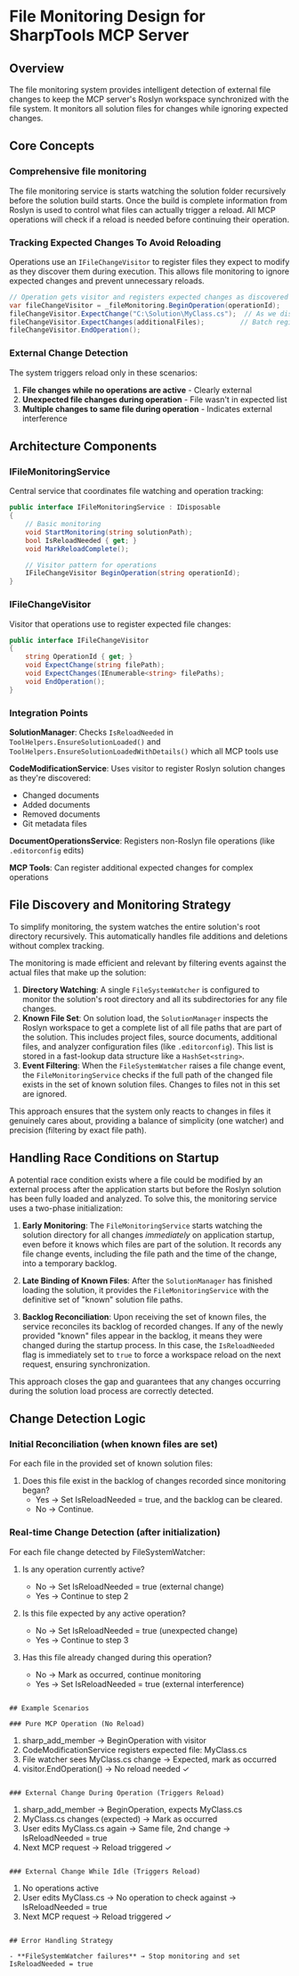 # File Monitoring Design for SharpTools MCP Server

## Overview

The file monitoring system provides intelligent detection of external file changes to keep the MCP server's Roslyn workspace synchronized with the file system. It monitors all solution files for changes while ignoring expected changes.

## Core Concepts

### Comprehensive file monitoring

The file monitoring service is starts watching the solution folder recursively before the solution build starts. Once the
build is complete information from Roslyn is used to control what files can actually trigger a reload. All MCP operations 
will check if a reload is needed before continuing their operation.

### Tracking Expected Changes To Avoid Reloading

Operations use an `IFileChangeVisitor` to register files they expect to modify as they discover them during execution. This allows file monitoring to ignore expected changes and prevent unnecessary reloads.

```csharp
// Operation gets visitor and registers expected changes as discovered
var fileChangeVisitor = _fileMonitoring.BeginOperation(operationId);
fileChangeVisitor.ExpectChange("C:\Solution\MyClass.cs");  // As we discover changes
fileChangeVisitor.ExpectChanges(additionalFiles);         // Batch registration
fileChangeVisitor.EndOperation();
```

### External Change Detection

The system triggers reload only in these scenarios:

1. **File changes while no operations are active** - Clearly external
2. **Unexpected file changes during operation** - File wasn't in expected list
3. **Multiple changes to same file during operation** - Indicates external interference

## Architecture Components

### IFileMonitoringService

Central service that coordinates file watching and operation tracking:

```csharp
public interface IFileMonitoringService : IDisposable
{
    // Basic monitoring
    void StartMonitoring(string solutionPath);
    bool IsReloadNeeded { get; }
    void MarkReloadComplete();

    // Visitor pattern for operations
    IFileChangeVisitor BeginOperation(string operationId);
}
```

### IFileChangeVisitor

Visitor that operations use to register expected file changes:

```csharp
public interface IFileChangeVisitor
{
    string OperationId { get; }
    void ExpectChange(string filePath);
    void ExpectChanges(IEnumerable<string> filePaths);
    void EndOperation();
}
```

### Integration Points

**SolutionManager**: Checks `IsReloadNeeded` in `ToolHelpers.EnsureSolutionLoaded()` and `ToolHelpers.EnsureSolutionLoadedWithDetails()` which all MCP tools use

**CodeModificationService**: Uses visitor to register Roslyn solution changes as they're discovered:
- Changed documents
- Added documents
- Removed documents
- Git metadata files

**DocumentOperationsService**: Registers non-Roslyn file operations (like `.editorconfig` edits)

**MCP Tools**: Can register additional expected changes for complex operations

## File Discovery and Monitoring Strategy

To simplify monitoring, the system watches the entire solution's root directory recursively. This automatically handles file additions and deletions without complex tracking.

The monitoring is made efficient and relevant by filtering events against the actual files that make up the solution:

1.  **Directory Watching**: A single `FileSystemWatcher` is configured to monitor the solution's root directory and all its subdirectories for any file changes.
2.  **Known File Set**: On solution load, the `SolutionManager` inspects the Roslyn workspace to get a complete list of all file paths that are part of the solution. This includes project files, source documents, additional files, and analyzer configuration files (like `.editorconfig`). This list is stored in a fast-lookup data structure like a `HashSet<string>`.
3.  **Event Filtering**: When the `FileSystemWatcher` raises a file change event, the `FileMonitoringService` checks if the full path of the changed file exists in the set of known solution files. Changes to files not in this set are ignored.

This approach ensures that the system only reacts to changes in files it genuinely cares about, providing a balance of simplicity (one watcher) and precision (filtering by exact file path).

## Handling Race Conditions on Startup

A potential race condition exists where a file could be modified by an external process after the application starts but before the Roslyn solution has been fully loaded and analyzed. To solve this, the monitoring service uses a two-phase initialization:

1.  **Early Monitoring**: The `FileMonitoringService` starts watching the solution directory for all changes *immediately* on application startup, even before it knows which files are part of the solution. It records any file change events, including the file path and the time of the change, into a temporary backlog.

2.  **Late Binding of Known Files**: After the `SolutionManager` has finished loading the solution, it provides the `FileMonitoringService` with the definitive set of "known" solution file paths.

3.  **Backlog Reconciliation**: Upon receiving the set of known files, the service reconciles its backlog of recorded changes. If any of the newly provided "known" files appear in the backlog, it means they were changed during the startup process. In this case, the `IsReloadNeeded` flag is immediately set to `true` to force a workspace reload on the next request, ensuring synchronization.

This approach closes the gap and guarantees that any changes occurring during the solution load process are correctly detected.

## Change Detection Logic

### Initial Reconciliation (when known files are set)
For each file in the provided set of known solution files:
1. Does this file exist in the backlog of changes recorded since monitoring began?
   - Yes -> Set IsReloadNeeded = true, and the backlog can be cleared.
   - No -> Continue.

### Real-time Change Detection (after initialization)
For each file change detected by FileSystemWatcher:
1. Is any operation currently active?
   - No → Set IsReloadNeeded = true (external change)
   - Yes → Continue to step 2

2. Is this file expected by any active operation?
   - No → Set IsReloadNeeded = true (unexpected change)
   - Yes → Continue to step 3

3. Has this file already changed during this operation?
   - No → Mark as occurred, continue monitoring
   - Yes → Set IsReloadNeeded = true (external interference)
```

## Example Scenarios

### Pure MCP Operation (No Reload)
```
1. sharp_add_member → BeginOperation with visitor
2. CodeModificationService registers expected file: MyClass.cs
3. File watcher sees MyClass.cs change → Expected, mark as occurred
4. visitor.EndOperation() → No reload needed ✓
```

### External Change During Operation (Triggers Reload)
```
1. sharp_add_member → BeginOperation, expects MyClass.cs
2. MyClass.cs changes (expected) → Mark as occurred
3. User edits MyClass.cs again → Same file, 2nd change → IsReloadNeeded = true
4. Next MCP request → Reload triggered ✓
```

### External Change While Idle (Triggers Reload)
```
1. No operations active
2. User edits MyClass.cs → No operation to check against → IsReloadNeeded = true
3. Next MCP request → Reload triggered ✓
```

## Error Handling Strategy

- **FileSystemWatcher failures** → Stop monitoring and set IsReloadNeeded = true